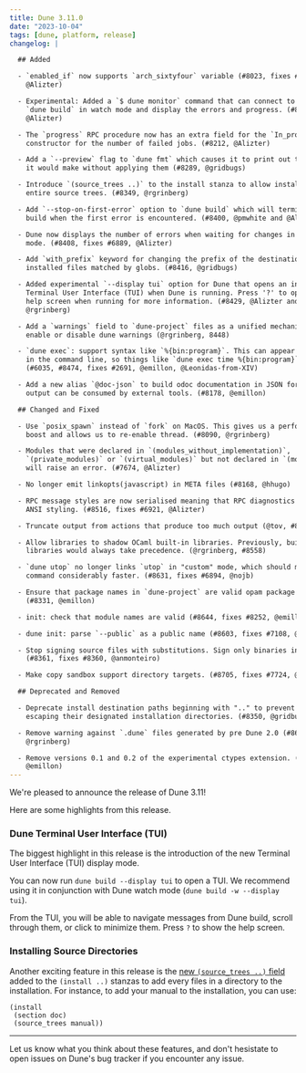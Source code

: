 ```yaml
---
title: Dune 3.11.0
date: "2023-10-04"
tags: [dune, platform, release]
changelog: |

  ## Added

  - `enabled_if` now supports `arch_sixtyfour` variable (#8023, fixes #7997,
    @Alizter)

  - Experimental: Added a `$ dune monitor` command that can connect to a running
    `dune build` in watch mode and display the errors and progress. (#8152,
    @Alizter)

  - The `progress` RPC procedure now has an extra field for the `In_progress`
    constructor for the number of failed jobs. (#8212, @Alizter)

  - Add a `--preview` flag to `dune fmt` which causes it to print out the changes
    it would make without applying them (#8289, @gridbugs)

  - Introduce `(source_trees ..)` to the install stanza to allow installing
    entire source trees. (#8349, @rgrinberg)

  - Add `--stop-on-first-error` option to `dune build` which will terminate the
    build when the first error is encountered. (#8400, @pmwhite and @Alizter)

  - Dune now displays the number of errors when waiting for changes in watch
    mode. (#8408, fixes #6889, @Alizter)

  - Add `with_prefix` keyword for changing the prefix of the destination of
    installed files matched by globs. (#8416, @gridbugs)

  - Added experimental `--display tui` option for Dune that opens an interactive
    Terminal User Interface (TUI) when Dune is running. Press '?' to open up a
    help screen when running for more information. (#8429, @Alizter and
    @rgrinberg) 

  - Add a `warnings` field to `dune-project` files as a unified mechanism to
    enable or disable dune warnings (@rgrinberg, 8448)

  - `dune exec`: support syntax like `%{bin:program}`. This can appear anywhere
    in the command line, so things like `dune exec time %{bin:program}` now work.
    (#6035, #8474, fixes #2691, @emillon, @Leonidas-from-XIV)

  - Add a new alias `@doc-json` to build odoc documentation in JSON format. This
    output can be consumed by external tools. (#8178, @emillon)

  ## Changed and Fixed

  - Use `posix_spawn` instead of `fork` on MacOS. This gives us a performance
    boost and allows us to re-enable thread. (#8090, @rgrinberg)

  - Modules that were declared in `(modules_without_implementation)`,
    `(private_modules)` or `(virtual_modules)` but not declared in `(modules)`
    will raise an error. (#7674, @Alizter)

  - No longer emit linkopts(javascript) in META files (#8168, @hhugo)

  - RPC message styles are now serialised meaning that RPC diagnostics keep their
    ANSI styling. (#8516, fixes #6921, @Alizter)

  - Truncate output from actions that produce too much output (@tov, #8351)

  - Allow libraries to shadow OCaml built-in libraries. Previously, built-in
    libraries would always take precedence. (@rgrinberg, #8558)

  - `dune utop` no longer links `utop` in "custom" mode, which should make this
    command considerably faster. (#8631, fixes #6894, @nojb)

  - Ensure that package names in `dune-project` are valid opam package names.
    (#8331, @emillon)

  - init: check that module names are valid (#8644, fixes #8252, @emillon)

  - dune init: parse `--public` as a public name (#8603, fixes #7108, @emillon)

  - Stop signing source files with substitutions. Sign only binaries instead
    (#8361, fixes #8360, @anmonteiro)

  - Make copy sandbox support directory targets. (#8705, fixes #7724, @emillon)

  ## Deprecated and Removed

  - Deprecate install destination paths beginning with ".." to prevent packages
    escaping their designated installation directories. (#8350, @gridbugs)

  - Remove warning against `.dune` files generated by pre Dune 2.0 (#8611,
    @rgrinberg)

  - Remove versions 0.1 and 0.2 of the experimental ctypes extension. (#8293,
    @emillon)
---
```


We're pleased to announce the release of Dune 3.11!

Here are some highlights from this release.

### Dune Terminal User Interface (TUI)

The biggest highlight in this release is the introduction of the new Terminal User Interface (TUI) display mode.

You can now run `dune build --display tui` to open a TUI. We recommend using it in conjunction with Dune watch
mode (`dune build -w --display tui`).

From the TUI, you will be able to navigate messages from Dune build, scroll through them, or click to minimize them. Press `?` to show the help screen.

### Installing Source Directories

Another exciting feature in this release is the [new `(source_trees ..)` field](https://dune.readthedocs.io/en/stable/dune-files.html#installing-source-directories) added to the `(install ..)` stanzas to add every files in a directory to the installation. For instance, to add your manual to the installation, you can use:

```
(install
 (section doc)
 (source_trees manual))
```

---

Let us know what you think about these features, and don't hesistate to open issues on Dune's bug tracker if you encounter any issue.
